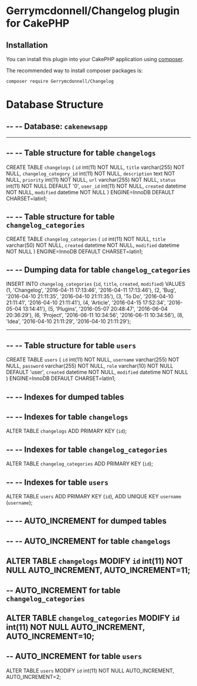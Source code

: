 # Gerrymcdonnell/Changelog plugin for CakePHP

## Installation

You can install this plugin into your CakePHP application using [composer](http://getcomposer.org).

The recommended way to install composer packages is:

```
composer require Gerrymcdonnell/Changelog
```


# Database Structure

--
-- Database: `cakenewsapp`
--

-- --------------------------------------------------------

--
-- Table structure for table `changelogs`
--

CREATE TABLE `changelogs` (
  `id` int(11) NOT NULL,
  `title` varchar(255) NOT NULL,
  `changelog_category_id` int(11) NOT NULL,
  `description` text NOT NULL,
  `priority` int(11) NOT NULL,
  `url` varchar(255) NOT NULL,
  `status` int(11) NOT NULL DEFAULT '0',
  `user_id` int(11) NOT NULL,
  `created` datetime NOT NULL,
  `modified` datetime NOT NULL
) ENGINE=InnoDB DEFAULT CHARSET=latin1;


--
-- Table structure for table `changelog_categories`
--

CREATE TABLE `changelog_categories` (
  `id` int(11) NOT NULL,
  `title` varchar(50) NOT NULL,
  `created` datetime NOT NULL,
  `modified` datetime NOT NULL
) ENGINE=InnoDB DEFAULT CHARSET=latin1;

--
-- Dumping data for table `changelog_categories`
--

INSERT INTO `changelog_categories` (`id`, `title`, `created`, `modified`) VALUES
(1, 'Changelog', '2016-04-11 17:13:46', '2016-04-11 17:13:46'),
(2, 'Bug', '2016-04-10 21:11:35', '2016-04-10 21:11:35'),
(3, 'To Do', '2016-04-10 21:11:41', '2016-04-10 21:11:41'),
(4, 'Article', '2016-04-15 17:52:34', '2016-05-04 13:14:41'),
(5, 'Plugins', '2016-05-07 20:48:47', '2016-06-04 20:36:29'),
(6, 'Project', '2016-06-11 10:34:56', '2016-06-11 10:34:56'),
(8, 'Idea', '2016-04-10 21:11:29', '2016-04-10 21:11:29');

-- --------------------------------------------------------

--
-- Table structure for table `users`
--

CREATE TABLE `users` (
  `id` int(11) NOT NULL,
  `username` varchar(255) NOT NULL,
  `password` varchar(255) NOT NULL,
  `role` varchar(10) NOT NULL DEFAULT 'user',
  `created` datetime NOT NULL,
  `modified` datetime NOT NULL
) ENGINE=InnoDB DEFAULT CHARSET=latin1;


--
-- Indexes for dumped tables
--

--
-- Indexes for table `changelogs`
--
ALTER TABLE `changelogs`
  ADD PRIMARY KEY (`id`);

--
-- Indexes for table `changelog_categories`
--
ALTER TABLE `changelog_categories`
  ADD PRIMARY KEY (`id`);

--
-- Indexes for table `users`
--
ALTER TABLE `users`
  ADD PRIMARY KEY (`id`),
  ADD UNIQUE KEY `username` (`username`);

--
-- AUTO_INCREMENT for dumped tables
--

--
-- AUTO_INCREMENT for table `changelogs`
--
ALTER TABLE `changelogs`
  MODIFY `id` int(11) NOT NULL AUTO_INCREMENT, AUTO_INCREMENT=11;
--
-- AUTO_INCREMENT for table `changelog_categories`
--
ALTER TABLE `changelog_categories`
  MODIFY `id` int(11) NOT NULL AUTO_INCREMENT, AUTO_INCREMENT=10;
--
-- AUTO_INCREMENT for table `users`
--
ALTER TABLE `users`
  MODIFY `id` int(11) NOT NULL AUTO_INCREMENT, AUTO_INCREMENT=2;
